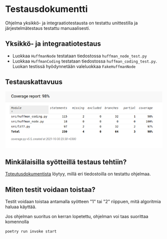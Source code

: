 # Testausdokumentti

Ohjelma yksikkö- ja integraatiotestausta on testattu unittestilla ja järjestelmätestaus testattu manuaalisesti.

## Yksikkö- ja integraatiotestaus

* Luokkaa `HuffmanNode` testataan tiedostossa `huffman_node_test.py`
* Luokkaa `HuffmanCoding` testataan tiedostossa `huffman_coding_test.py`. Luokan testissä hyödynnetään valeluokkaa `FakeHuffmanNode`

## Testauskattavuus

![Testikattavuus](https://github.com/TanakaAkihiro/tiedonpakkaus_tiralabra_s-2021/blob/master/dokumentaatio/kuvat/testikattavuus_lopullinen.png)

## Minkälaisilla syötteillä testaus tehtiin?

[Toteutusdokumentista](https://github.com/TanakaAkihiro/tiedonpakkaus_tiralabra_s-2021/blob/master/dokumentaatio/toteutusdokumentti.md) löytyy, millä eri tiedostoilla on testattu ohjelmaa.

## Miten testit voidaan toistaa?

Testit voidaan toistaa antamalla syötteen "1" tai "2" riippuen, mitä algoritmia haluaa käyttää.

Jos ohjelman suoritus on kerran lopetettu, ohjelman voi taas suorittaa komennolla

```
poetry run invoke start
```